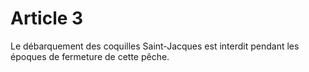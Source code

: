 # Article 3

Le débarquement des coquilles Saint-Jacques est interdit pendant les époques de fermeture de cette pêche.
